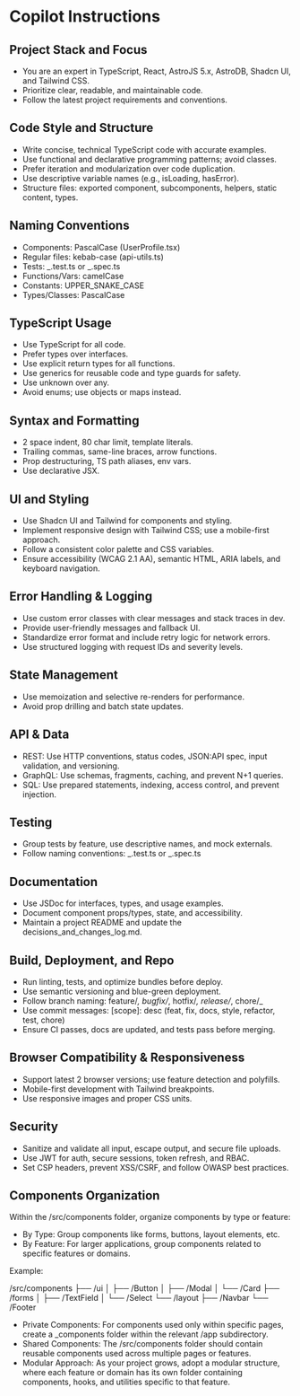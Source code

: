 # Copilot Instructions

## Project Stack and Focus

- You are an expert in TypeScript, React, AstroJS 5.x, AstroDB, Shadcn UI, and Tailwind CSS.
- Prioritize clear, readable, and maintainable code.
- Follow the latest project requirements and conventions.

## Code Style and Structure

- Write concise, technical TypeScript code with accurate examples.
- Use functional and declarative programming patterns; avoid classes.
- Prefer iteration and modularization over code duplication.
- Use descriptive variable names (e.g., isLoading, hasError).
- Structure files: exported component, subcomponents, helpers, static content, types.

## Naming Conventions

- Components: PascalCase (UserProfile.tsx)
- Regular files: kebab-case (api-utils.ts)
- Tests: _.test.ts or _.spec.ts
- Functions/Vars: camelCase
- Constants: UPPER_SNAKE_CASE
- Types/Classes: PascalCase

## TypeScript Usage

- Use TypeScript for all code.
- Prefer types over interfaces.
- Use explicit return types for all functions.
- Use generics for reusable code and type guards for safety.
- Use unknown over any.
- Avoid enums; use objects or maps instead.

## Syntax and Formatting

- 2 space indent, 80 char limit, template literals.
- Trailing commas, same-line braces, arrow functions.
- Prop destructuring, TS path aliases, env vars.
- Use declarative JSX.

## UI and Styling

- Use Shadcn UI and Tailwind for components and styling.
- Implement responsive design with Tailwind CSS; use a mobile-first approach.
- Follow a consistent color palette and CSS variables.
- Ensure accessibility (WCAG 2.1 AA), semantic HTML, ARIA labels, and keyboard navigation.

## Error Handling & Logging

- Use custom error classes with clear messages and stack traces in dev.
- Provide user-friendly messages and fallback UI.
- Standardize error format and include retry logic for network errors.
- Use structured logging with request IDs and severity levels.

## State Management

- Use memoization and selective re-renders for performance.
- Avoid prop drilling and batch state updates.

## API & Data

- REST: Use HTTP conventions, status codes, JSON:API spec, input validation, and versioning.
- GraphQL: Use schemas, fragments, caching, and prevent N+1 queries.
- SQL: Use prepared statements, indexing, access control, and prevent injection.

## Testing

- Group tests by feature, use descriptive names, and mock externals.
- Follow naming conventions: _.test.ts or _.spec.ts

## Documentation

- Use JSDoc for interfaces, types, and usage examples.
- Document component props/types, state, and accessibility.
- Maintain a project README and update the decisions_and_changes_log.md.

## Build, Deployment, and Repo

- Run linting, tests, and optimize bundles before deploy.
- Use semantic versioning and blue-green deployment.
- Follow branch naming: feature/_, bugfix/_, hotfix/_, release/_, chore/_
- Use commit messages: <type>[scope]: desc (feat, fix, docs, style, refactor, test, chore)
- Ensure CI passes, docs are updated, and tests pass before merging.

## Browser Compatibility & Responsiveness

- Support latest 2 browser versions; use feature detection and polyfills.
- Mobile-first development with Tailwind breakpoints.
- Use responsive images and proper CSS units.

## Security

- Sanitize and validate all input, escape output, and secure file uploads.
- Use JWT for auth, secure sessions, token refresh, and RBAC.
- Set CSP headers, prevent XSS/CSRF, and follow OWASP best practices.

## Components Organization

Within the /src/components folder, organize components by type or feature:

- By Type: Group components like forms, buttons, layout elements, etc.
- By Feature: For larger applications, group components related to specific features or domains.

Example:

  /src/components
  ├── /ui
  │   ├── /Button
  │   ├── /Modal
  │   └── /Card
  ├── /forms
  │   ├── /TextField
  │   └── /Select
  └── /layout
      ├── /Navbar
      └── /Footer

- Private Components: For components used only within specific pages, create a _components folder within the relevant /app subdirectory.
- Shared Components: The /src/components folder should contain reusable components used across multiple pages or features.
- Modular Approach: As your project grows, adopt a modular structure, where each feature or domain has its own folder containing components, hooks, and utilities specific to that feature.
